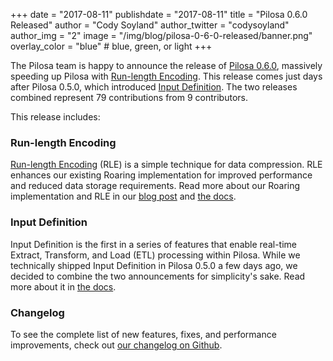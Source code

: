 +++
date = "2017-08-11"
publishdate = "2017-08-11"
title = "Pilosa 0.6.0 Released"
author = "Cody Soyland"
author_twitter = "codysoyland"
author_img = "2"
image = "/img/blog/pilosa-0-6-0-released/banner.png"
overlay_color = "blue" # blue, green, or light
+++

The Pilosa team is happy to announce the release of [Pilosa 0.6.0](https://github.com/pilosa/pilosa/releases/tag/v0.6.0), massively speeding up Pilosa with [Run-length Encoding](/blog/adding-rle-support/). This release comes just days after Pilosa 0.5.0, which introduced [Input Definition](/docs/input-definition/). The two releases combined represent 79 contributions from 9 contributors.

<!--more-->

This release includes:

### Run-length Encoding

[Run-length Encoding](https://en.wikipedia.org/wiki/Run-length_encoding) (RLE) is a simple technique for data compression. RLE enhances our existing Roaring implementation for improved performance and reduced data storage requirements. Read more about our Roaring implementation and RLE in our [blog post](/blog/adding-rle-support/) and [the docs](/docs/architecture/#roaring-bitmap-storage-format).

### Input Definition

Input Definition is the first in a series of features that enable real-time Extract, Transform, and Load (ETL) processing within Pilosa. While we technically shipped Input Definition in Pilosa 0.5.0 a few days ago, we decided to combine the two announcements for simplicity's sake. Read more about it in [the docs](/docs/input-definition/).

### Changelog

To see the complete list of new features, fixes, and performance improvements, check out [our changelog on Github](https://github.com/pilosa/pilosa/blob/master/CHANGELOG.md).
